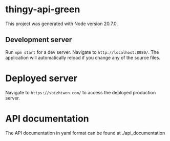 # thingy-api-green

This project was generated with Node version 20.7.0.

## Development server

Run `npm start` for a dev server. Navigate to `http://localhost:8080/`. The application will automatically reload if you change any of the source files.

# Deployed server

Navigate to `https://soizhiwen.com/` to access the deployed production server.

# API documentation

The API documentation in yaml format can be found at ./api_documentation

